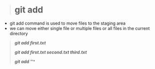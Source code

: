 > # git add

- git add command is used to move files to the staging area
- we can move either single file or multiple files or all files in the current directory

> ***git add first.txt***
> 
> ***git add first.txt second.txt third.txt***
> 
> ***git add '*'***
